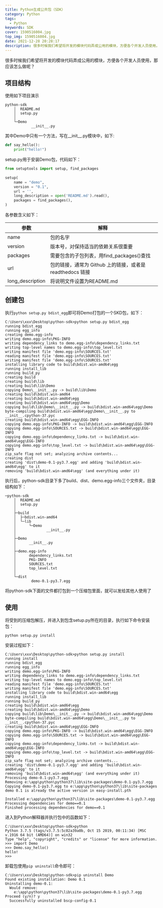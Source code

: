 ```yaml
---
title: Python生成公共包（SDK）
category: Python
tags:
  - Python
keywords: SDK
cover: 1590516004.jpg
top_img: 1590516004.jpg
date: 2021-12-28 20:28:17
description: 很多时候我们希望将开发的模块代码弄成公用的模块，方便各个开发人员使用，那应该怎么做呢？
---
```



很多时候我们希望将开发的模块代码弄成公用的模块，方便各个开发人员使用，那应该怎么做呢？

## 项目结构

使用如下项目演示

```
python-sdk
    │  README.md
    │  setup.py
    │
    └─Demo
            __init__.py
```

其中Demo中只有一个方法，写在\_\_init\_\_.py模块中，如下:

```python
def say_hello():
    print("hello!")

```

setup.py用于安装Demo包，代码如下：

```python
from setuptools import setup, find_packages
 
setup(
	name = "demo",
	version = "0.1",
	url = '',
	long_description = open('README.md').read(),
	packages = find_packages(),
)
```

各参数含义如下：

| 参数             | 解释                                                      |
| ---------------- | --------------------------------------------------------- |
| name             | 包的名字                                                  |
| version          | 版本号，对保持适当的依赖关系很重要                        |
| packages         | 需要包含的子包列表，用find_packages()查找                 |
| url              | 包的链接，通常为 Github 上的链接，或者是 readthedocs 链接 |
| long_description | 将说明文件设置为README.md                                 |

## 创建包

执行`python setup.py bdist_egg`即可将Demo打包的一个SKD包，如下：

```
C:\Users\xxx\Desktop\python-sdk>python setup.py bdist_egg
running bdist_egg
running egg_info
creating demo.egg-info
writing demo.egg-info\PKG-INFO
writing dependency_links to demo.egg-info\dependency_links.txt
writing top-level names to demo.egg-info\top_level.txt
writing manifest file 'demo.egg-info\SOURCES.txt'
reading manifest file 'demo.egg-info\SOURCES.txt'
writing manifest file 'demo.egg-info\SOURCES.txt'
installing library code to build\bdist.win-amd64\egg
running install_lib
running build_py
creating build
creating build\lib
creating build\lib\Demo
copying Demo\__init__.py -> build\lib\Demo
creating build\bdist.win-amd64
creating build\bdist.win-amd64\egg
creating build\bdist.win-amd64\egg\Demo
copying build\lib\Demo\__init__.py -> build\bdist.win-amd64\egg\Demo
byte-compiling build\bdist.win-amd64\egg\Demo\__init__.py to __init__.cpython-37.pyc
creating build\bdist.win-amd64\egg\EGG-INFO
copying demo.egg-info\PKG-INFO -> build\bdist.win-amd64\egg\EGG-INFO
copying demo.egg-info\SOURCES.txt -> build\bdist.win-amd64\egg\EGG-INFO
copying demo.egg-info\dependency_links.txt -> build\bdist.win-amd64\egg\EGG-INFO
copying demo.egg-info\top_level.txt -> build\bdist.win-amd64\egg\EGG-INFO
zip_safe flag not set; analyzing archive contents...
creating dist
creating 'dist\demo-0.1-py3.7.egg' and adding 'build\bdist.win-amd64\egg' to it
removing 'build\bdist.win-amd64\egg' (and everything under it)
```

执行后，python-sdk目录下多了build、dist、demo.egg-info三个文件夹，目录结构如下：

```
─python-sdk
    │  README.md
    │  setup.py
    │
    ├─build
    │  ├─bdist.win-amd64
    │  └─lib
    │      └─Demo
    │              __init__.py
    │
    ├─Demo
    │      __init__.py
    │
    ├─demo.egg-info
    │      dependency_links.txt
    │      PKG-INFO
    │      SOURCES.txt
    │      top_level.txt
    │
    └─dist
            demo-0.1-py3.7.egg
```

将python-sdk下面的文件都打包到一个压缩包里面，就可以发给其他人使用了

## 使用

将受到的压缩包解压，并进入到包含setup.py所在的目录，执行如下命令安装包：

```
python setup.py install
```

安装过程如下：

```
C:\Users\xxx\Desktop\python-sdk>python setup.py install
running install
running bdist_egg
running egg_info
writing demo.egg-info\PKG-INFO
writing dependency_links to demo.egg-info\dependency_links.txt
writing top-level names to demo.egg-info\top_level.txt
reading manifest file 'demo.egg-info\SOURCES.txt'
writing manifest file 'demo.egg-info\SOURCES.txt'
installing library code to build\bdist.win-amd64\egg
running install_lib
running build_py
creating build\bdist.win-amd64\egg
creating build\bdist.win-amd64\egg\Demo
copying build\lib\Demo\__init__.py -> build\bdist.win-amd64\egg\Demo
byte-compiling build\bdist.win-amd64\egg\Demo\__init__.py to __init__.cpython-37.pyc
creating build\bdist.win-amd64\egg\EGG-INFO
copying demo.egg-info\PKG-INFO -> build\bdist.win-amd64\egg\EGG-INFO
copying demo.egg-info\SOURCES.txt -> build\bdist.win-amd64\egg\EGG-INFO
copying demo.egg-info\dependency_links.txt -> build\bdist.win-amd64\egg\EGG-INFO
copying demo.egg-info\top_level.txt -> build\bdist.win-amd64\egg\EGG-INFO
zip_safe flag not set; analyzing archive contents...
creating 'dist\demo-0.1-py3.7.egg' and adding 'build\bdist.win-amd64\egg' to it
removing 'build\bdist.win-amd64\egg' (and everything under it)
Processing demo-0.1-py3.7.egg
Removing e:\app\python\python37\lib\site-packages\demo-0.1-py3.7.egg
Copying demo-0.1-py3.7.egg to e:\app\python\python37\lib\site-packages
demo 0.1 is already the active version in easy-install.pth

Installed e:\app\python\python37\lib\site-packages\demo-0.1-py3.7.egg
Processing dependencies for demo==0.1
Finished processing dependencies for demo==0.1

```

进入到Python解释器并执行包中的函数如下：

```
C:\Users\xxx\Desktop\python-sdk>python
Python 3.7.5 (tags/v3.7.5:5c02a39a0b, Oct 15 2019, 00:11:34) [MSC v.1916 64 bit (AMD64)] on win32
Type "help", "copyright", "credits" or "license" for more information.
>>> import Demo
>>> Demo.say_hello()
hello!
>>>
```

卸载包使用`pip uninstall`命令即可：

```
C:\Users\xxx\Desktop\python-sdk>pip uninstall Demo
Found existing installation: Demo 0.1
Uninstalling demo-0.1:
  Would remove:
    e:\app\python\python37\lib\site-packages\demo-0.1-py3.7.egg
Proceed (y/n)? y
  Successfully uninstalled bscp-config-0.1
```



